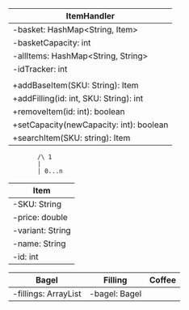 | ItemHandler                             |
|-----------------------------------------|
| -basket: HashMap<String, Item>          |
| -basketCapacity: int                    |
| -allItems: HashMap<String, String>      |
| -idTracker: int                         |
|                                         |
| +addBaseItem(SKU: String): Item         |
| +addFilling(id: int, SKU: String): int  |
| +removeItem(id: int): boolean           |
| +setCapacity(newCapacity: int): boolean |
| +searchItem(SKU: string): Item          |
            /\ 1
            |
            | 0...n
| Item             |
|------------------|
| -SKU: String     |
| -price: double   |
| -variant: String |
| -name: String    |
| -id: int         |

| Bagel                         | Filling       | Coffee |
|-------------------------------|---------------|--------|
| -fillings: ArrayList<Filling> | -bagel: Bagel |        |
